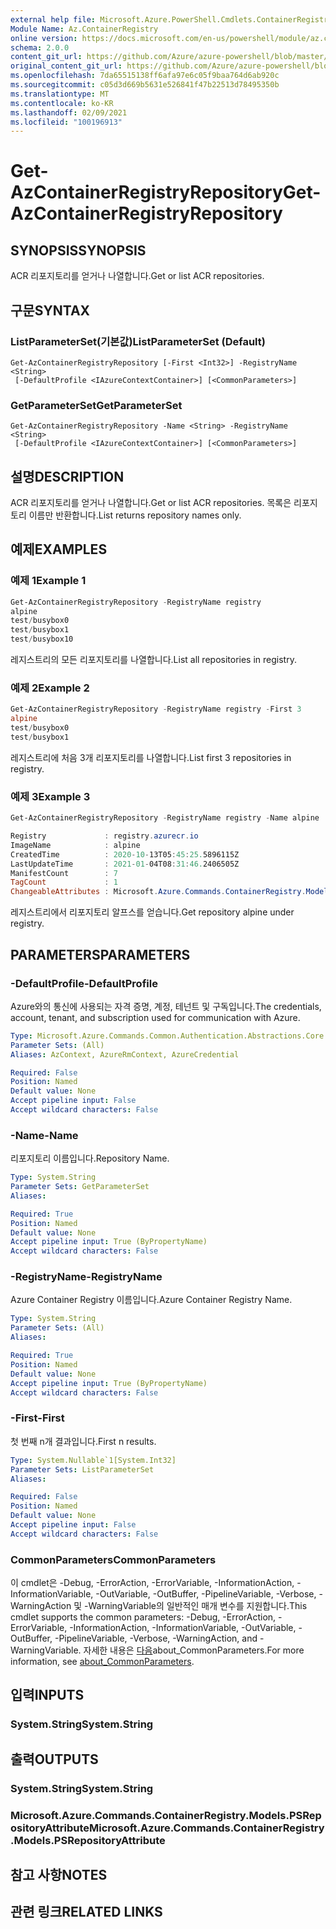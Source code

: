 ```yaml
---
external help file: Microsoft.Azure.PowerShell.Cmdlets.ContainerRegistry.dll-Help.xml
Module Name: Az.ContainerRegistry
online version: https://docs.microsoft.com/en-us/powershell/module/az.containerregistry/get-azcontainerregistryrepository
schema: 2.0.0
content_git_url: https://github.com/Azure/azure-powershell/blob/master/src/ContainerRegistry/ContainerRegistry/help/Get-AzContainerRegistryRepository.md
original_content_git_url: https://github.com/Azure/azure-powershell/blob/master/src/ContainerRegistry/ContainerRegistry/help/Get-AzContainerRegistryRepository.md
ms.openlocfilehash: 7da65515138ff6afa97e6c05f9baa764d6ab920c
ms.sourcegitcommit: c05d3d669b5631e526841f47b22513d78495350b
ms.translationtype: MT
ms.contentlocale: ko-KR
ms.lasthandoff: 02/09/2021
ms.locfileid: "100196913"
---
```

# <span data-ttu-id="56113-101">Get-AzContainerRegistryRepository</span><span class="sxs-lookup"><span data-stu-id="56113-101">Get-AzContainerRegistryRepository</span></span>

## <span data-ttu-id="56113-102">SYNOPSIS</span><span class="sxs-lookup"><span data-stu-id="56113-102">SYNOPSIS</span></span>
<span data-ttu-id="56113-103">ACR 리포지토리를 얻거나 나열합니다.</span><span class="sxs-lookup"><span data-stu-id="56113-103">Get or list ACR repositories.</span></span>

## <span data-ttu-id="56113-104">구문</span><span class="sxs-lookup"><span data-stu-id="56113-104">SYNTAX</span></span>

### <span data-ttu-id="56113-105">ListParameterSet(기본값)</span><span class="sxs-lookup"><span data-stu-id="56113-105">ListParameterSet (Default)</span></span>
```
Get-AzContainerRegistryRepository [-First <Int32>] -RegistryName <String>
 [-DefaultProfile <IAzureContextContainer>] [<CommonParameters>]
```

### <span data-ttu-id="56113-106">GetParameterSet</span><span class="sxs-lookup"><span data-stu-id="56113-106">GetParameterSet</span></span>
```
Get-AzContainerRegistryRepository -Name <String> -RegistryName <String>
 [-DefaultProfile <IAzureContextContainer>] [<CommonParameters>]
```

## <span data-ttu-id="56113-107">설명</span><span class="sxs-lookup"><span data-stu-id="56113-107">DESCRIPTION</span></span>
<span data-ttu-id="56113-108">ACR 리포지토리를 얻거나 나열합니다.</span><span class="sxs-lookup"><span data-stu-id="56113-108">Get or list ACR repositories.</span></span>
<span data-ttu-id="56113-109">목록은 리포지토리 이름만 반환합니다.</span><span class="sxs-lookup"><span data-stu-id="56113-109">List returns repository names only.</span></span>

## <span data-ttu-id="56113-110">예제</span><span class="sxs-lookup"><span data-stu-id="56113-110">EXAMPLES</span></span>

### <span data-ttu-id="56113-111">예제 1</span><span class="sxs-lookup"><span data-stu-id="56113-111">Example 1</span></span>
```powershell
Get-AzContainerRegistryRepository -RegistryName registry
alpine
test/busybox0
test/busybox1
test/busybox10
```

<span data-ttu-id="56113-112">레지스트리의 모든 리포지토리를 나열합니다.</span><span class="sxs-lookup"><span data-stu-id="56113-112">List all repositories in registry.</span></span>

### <span data-ttu-id="56113-113">예제 2</span><span class="sxs-lookup"><span data-stu-id="56113-113">Example 2</span></span>
```powershell
Get-AzContainerRegistryRepository -RegistryName registry -First 3
alpine
test/busybox0
test/busybox1
```

<span data-ttu-id="56113-114">레지스트리에 처음 3개 리포지토리를 나열합니다.</span><span class="sxs-lookup"><span data-stu-id="56113-114">List first 3 repositories in registry.</span></span>

### <span data-ttu-id="56113-115">예제 3</span><span class="sxs-lookup"><span data-stu-id="56113-115">Example 3</span></span>
```powershell
Get-AzContainerRegistryRepository -RegistryName registry -Name alpine

Registry             : registry.azurecr.io
ImageName            : alpine
CreatedTime          : 2020-10-13T05:45:25.5896115Z
LastUpdateTime       : 2021-01-04T08:31:46.2406505Z
ManifestCount        : 7
TagCount             : 1
ChangeableAttributes : Microsoft.Azure.Commands.ContainerRegistry.Models.PSChangeableAttribute
```

<span data-ttu-id="56113-116">레지스트리에서 리포지토리 알프스를 얻습니다.</span><span class="sxs-lookup"><span data-stu-id="56113-116">Get repository alpine under registry.</span></span>

## <span data-ttu-id="56113-117">PARAMETERS</span><span class="sxs-lookup"><span data-stu-id="56113-117">PARAMETERS</span></span>

### <span data-ttu-id="56113-118">-DefaultProfile</span><span class="sxs-lookup"><span data-stu-id="56113-118">-DefaultProfile</span></span>
<span data-ttu-id="56113-119">Azure와의 통신에 사용되는 자격 증명, 계정, 테넌트 및 구독입니다.</span><span class="sxs-lookup"><span data-stu-id="56113-119">The credentials, account, tenant, and subscription used for communication with Azure.</span></span>

```yaml
Type: Microsoft.Azure.Commands.Common.Authentication.Abstractions.Core.IAzureContextContainer
Parameter Sets: (All)
Aliases: AzContext, AzureRmContext, AzureCredential

Required: False
Position: Named
Default value: None
Accept pipeline input: False
Accept wildcard characters: False
```

### <span data-ttu-id="56113-120">-Name</span><span class="sxs-lookup"><span data-stu-id="56113-120">-Name</span></span>
<span data-ttu-id="56113-121">리포지토리 이름입니다.</span><span class="sxs-lookup"><span data-stu-id="56113-121">Repository Name.</span></span>

```yaml
Type: System.String
Parameter Sets: GetParameterSet
Aliases:

Required: True
Position: Named
Default value: None
Accept pipeline input: True (ByPropertyName)
Accept wildcard characters: False
```

### <span data-ttu-id="56113-122">-RegistryName</span><span class="sxs-lookup"><span data-stu-id="56113-122">-RegistryName</span></span>
<span data-ttu-id="56113-123">Azure Container Registry 이름입니다.</span><span class="sxs-lookup"><span data-stu-id="56113-123">Azure Container Registry Name.</span></span>

```yaml
Type: System.String
Parameter Sets: (All)
Aliases:

Required: True
Position: Named
Default value: None
Accept pipeline input: True (ByPropertyName)
Accept wildcard characters: False
```

### <span data-ttu-id="56113-124">-First</span><span class="sxs-lookup"><span data-stu-id="56113-124">-First</span></span>
<span data-ttu-id="56113-125">첫 번째 n개 결과입니다.</span><span class="sxs-lookup"><span data-stu-id="56113-125">First n results.</span></span>

```yaml
Type: System.Nullable`1[System.Int32]
Parameter Sets: ListParameterSet
Aliases:

Required: False
Position: Named
Default value: None
Accept pipeline input: False
Accept wildcard characters: False
```

### <span data-ttu-id="56113-126">CommonParameters</span><span class="sxs-lookup"><span data-stu-id="56113-126">CommonParameters</span></span>
<span data-ttu-id="56113-127">이 cmdlet은 -Debug, -ErrorAction, -ErrorVariable, -InformationAction, -InformationVariable, -OutVariable, -OutBuffer, -PipelineVariable, -Verbose, -WarningAction 및 -WarningVariable의 일반적인 매개 변수를 지원합니다.</span><span class="sxs-lookup"><span data-stu-id="56113-127">This cmdlet supports the common parameters: -Debug, -ErrorAction, -ErrorVariable, -InformationAction, -InformationVariable, -OutVariable, -OutBuffer, -PipelineVariable, -Verbose, -WarningAction, and -WarningVariable.</span></span> <span data-ttu-id="56113-128">자세한 내용은 [다음](http://go.microsoft.com/fwlink/?LinkID=113216)about_CommonParameters.</span><span class="sxs-lookup"><span data-stu-id="56113-128">For more information, see [about_CommonParameters](http://go.microsoft.com/fwlink/?LinkID=113216).</span></span>

## <span data-ttu-id="56113-129">입력</span><span class="sxs-lookup"><span data-stu-id="56113-129">INPUTS</span></span>

### <span data-ttu-id="56113-130">System.String</span><span class="sxs-lookup"><span data-stu-id="56113-130">System.String</span></span>

## <span data-ttu-id="56113-131">출력</span><span class="sxs-lookup"><span data-stu-id="56113-131">OUTPUTS</span></span>

### <span data-ttu-id="56113-132">System.String</span><span class="sxs-lookup"><span data-stu-id="56113-132">System.String</span></span>

### <span data-ttu-id="56113-133">Microsoft.Azure.Commands.ContainerRegistry.Models.PSRepositoryAttribute</span><span class="sxs-lookup"><span data-stu-id="56113-133">Microsoft.Azure.Commands.ContainerRegistry.Models.PSRepositoryAttribute</span></span>

## <span data-ttu-id="56113-134">참고 사항</span><span class="sxs-lookup"><span data-stu-id="56113-134">NOTES</span></span>

## <span data-ttu-id="56113-135">관련 링크</span><span class="sxs-lookup"><span data-stu-id="56113-135">RELATED LINKS</span></span>
